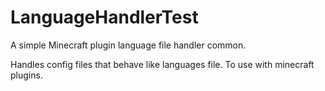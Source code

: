 # LanguageHandlerTest
A simple Minecraft plugin language file handler common.

Handles config files that behave like languages file. To use with minecraft plugins.
